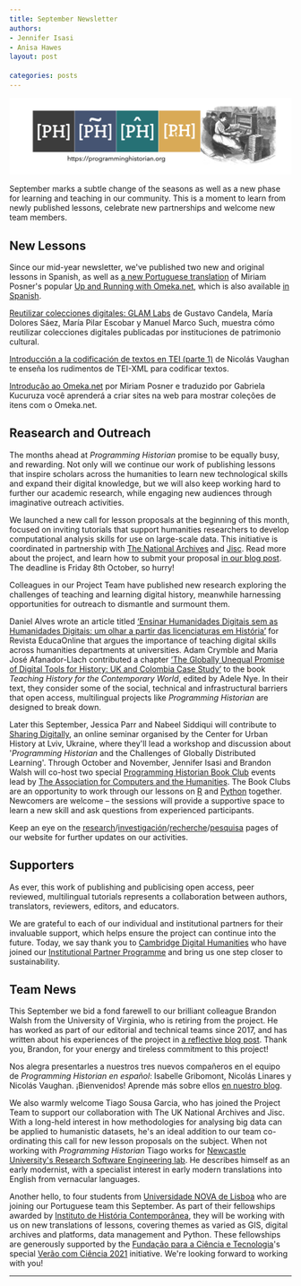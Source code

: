 ```yaml
---
title: September Newsletter
authors: 
- Jennifer Isasi
- Anisa Hawes
layout: post

categories: posts
---
```


<img src="/images/blog/ph-banner-4lang.png" alt="Banner of PH with the logos of the four journals" title="Programming Historian"/>  

September marks a subtle change of the seasons as well as a new phase for learning and teaching in our community. This is a moment to learn from newly published lessons, celebrate new partnerships and welcome new team members.


## New Lessons

Since our mid-year newsletter, we've published two new and original lessons in Spanish, as well as [a new Portuguese translation](https://programminghistorian.org/pt/licoes/introducao-omeka-net) of Miriam Posner's popular [Up and Running with Omeka.net](https://programminghistorian.org/en/lessons/up-and-running-with-omeka), which is also available [in Spanish](https://programminghistorian.org/es/lecciones/poniendo-omeka-a-funcionar).

[Reutilizar colecciones digitales: GLAM Labs](https://programminghistorian.org/es/lecciones/reutilizando-colecciones-digitales-glam-labs) de Gustavo Candela, María Dolores Sáez, María Pilar Escobar y Manuel Marco Such, muestra cómo reutilizar colecciones digitales publicadas por instituciones de patrimonio cultural.

[Introducción a la codificación de textos en TEI (parte 1)](https://programminghistorian.org/es/lecciones/introduccion-a-tei-1) de Nicolás Vaughan te enseña los rudimentos de TEI-XML para codificar textos.

[Introdução ao Omeka.net](https://programminghistorian.org/pt/licoes/introducao-omeka-net) por Miriam Posner e traduzido por Gabriela Kucuruza você aprenderá a criar sites na web para mostrar coleções de itens com o Omeka.net.


## Reasearch and Outreach

The months ahead at *Programming Historian* promise to be equally busy, and rewarding. Not only will we continue our work of publishing lessons that inspire scholars across the humanities to learn new technological skills and expand their digital knowledge, but we will also keep working hard to further our academic research, while engaging new audiences through imaginative outreach activities.

We launched a new call for lesson proposals at the beginning of this month, focused on inviting tutorials that support humanities researchers to develop computational analysis skills for use on large-scale data. This initiative is coordinated in partnership with [The National Archives](https://www.nationalarchives.gov.uk/) and [Jisc](https://www.jisc.ac.uk/). Read more about the project, and learn how to submit your proposal [in our blog post](https://programminghistorian.org/posts/cfp-jisc-ph). The deadline is Friday 8th October, so hurry!

Colleagues in our Project Team have published new research exploring the challenges of teaching and learning digital history, meanwhile harnessing opportunities for outreach to dismantle and surmount them.

Daniel Alves wrote an article titled [‘Ensinar Humanidades Digitais sem as Humanidades Digitais: um olhar a partir das licenciaturas em História’](https://novaresearch.unl.pt/files/32228034/Ensinar_Humanidades_Digitais.pdf) for Revista EducaOnline that argues the importance of teaching digital skills across humanities departments at universities. Adam Crymble and Maria José Afanador-Llach contributed a chapter [‘The Globally Unequal Promise of Digital Tools for History: UK and Colombia Case Study’](https://link.springer.com/chapter/10.1007%2F978-981-16-0247-4_7) to the book *Teaching History for the Contemporary World*, edited by Adele Nye. In their text, they consider some of the social, technical and infrastructural barriers that open access, multilingual projects like *Programming Historian* are designed to break down.

Later this September, Jessica Parr and Nabeel Siddiqui will contribute to [Sharing Digitally](https://www.lvivcenter.org/en/conferences/sharing-digitally-2/), an online seminar organised by the Center for Urban History at Lviv, Ukraine, where they'll lead a workshop and discussion about '*Programming Historian* and the Challenges of Globally Distributed Learning'. Through October and November, Jennifer Isasi and Brandon Walsh will co-host two special [Programming Historian Book Club](https://ach.org/blog/2021/09/13/fall-2021-programming-historian-book-club/) events lead by [The Association for Computers and the Humanities](http://ach.org/). The Book Clubs are an opportunity to work through our lessons on [R](https://programminghistorian.org/en/lessons/basic-text-processing-in-r) and [Python](https://programminghistorian.org/en/lessons/introduction-and-installation) together. Newcomers are welcome – the sessions will provide a supportive space to learn a new skill and ask questions from experienced participants.

Keep an eye on the [research](https://programminghistorian.org/en/research)/[investigación](https://programminghistorian.org/es/investigacion)/[recherche](https://programminghistorian.org/fr/recherche)/[pesquisa](https://programminghistorian.org/pt/pesquisa) pages of our website for further updates on our activities.

## Supporters

As ever, this work of publishing and publicising open access, peer reviewed, multilingual tutorials represents a collaboration between authors, translators, reviewers, editors, and educators.

We are grateful to each of our individual and institutional partners for their invaluable support, which helps ensure the project can continue into the future. Today, we say thank you to [Cambridge Digital Humanities](https://www.cdh.cam.ac.uk/) who have joined our [Institutional Partner Programme](https://programminghistorian.org/en/ipp) and bring us one step closer to sustainability.

## Team News

This September we bid a fond farewell to our brilliant colleague Brandon Walsh from the University of Virginia, who is retiring from the project. He has worked as part of our editorial and technical teams since 2017, and has written about his experiences of the project in [a reflective blog post](https://walshbr.com/blog/lessons-from-the-programming-historian/). Thank you, Brandon, for your energy and tireless commitment to this project!

Nos alegra presentarles a nuestros tres nuevos compañeros en el equipo de *Programming Historian en español*: Isabelle Gribomont, Nicolás Linares y Nicolás Vaughan. ¡Bienvenidos! Aprende más sobre ellos [en nuestro blog](https://programminghistorian.org/posts/llano-gribomont-vaughan).

We also warmly welcome Tiago Sousa Garcia, who has joined the Project Team to support our collaboration with The UK National Archives and Jisc. With a long-held interest in how methodologies for analysing big data can be applied to humanistic datasets, he's an ideal addition to our team co-ordinating this call for new lesson proposals on the subject. When not working with *Programming Historian* Tiago works for [Newcastle University's Research Software Engineering lab](https://www.ncl.ac.uk/data/our-research/research-software-engineering/). He describes himself as an early modernist, with a specialist interest in early modern translations into English from vernacular languages. 

Another hello, to four students from [Universidade NOVA de Lisboa](https://www.unl.pt/) who are joining our Portuguese team this September. As part of their fellowships awarded by [Instituto de História Contemporânea](https://ihc.fcsh.unl.pt/), they will be working with us on new translations of lessons, covering themes as varied as GIS, digital archives and platforms, data management and Python. These fellowships are generously supported by the [Fundação para a Ciência e Tecnologia](https://www.fct.pt/fct.phtml.en)'s special [Verão com Ciência 2021](https://www.fct.pt/apoios/veraocomciencia/index.phtml.pt) initiative. We're looking forward to working with you!

---
